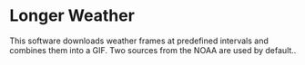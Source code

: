 # Longer Weather

This software downloads weather frames at predefined intervals and combines them into a GIF. Two sources from the NOAA are used by default..